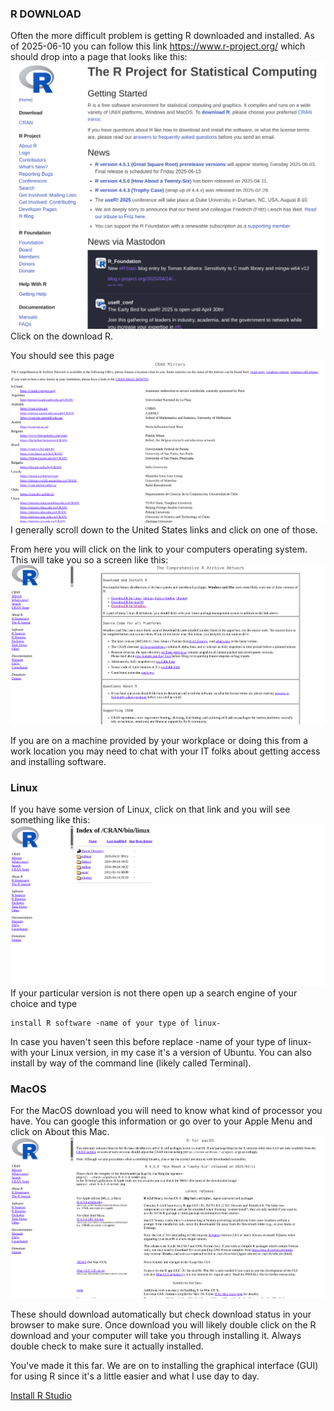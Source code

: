 ### R DOWNLOAD

Often the more difficult problem is getting R downloaded and installed. As of 2025-06-10 you can follow this link 
https://www.r-project.org/ which should drop into a page that looks like this:
![](https://github.com/SEVLTER/data_workshops/blob/main/r_download_install/images/R%20landing%20page.png)
Click on the download R.

You should see this page
![](https://github.com/SEVLTER/data_workshops/blob/main/r_download_install/images/R%20download%20mirror%20page.png)
I generally scroll down to the United States links and click on one of those. 

From here you will click on the link to your computers operating system. This will take you so a screen like this:
![](https://github.com/SEVLTER/data_workshops/blob/main/r_download_install/images/R%20mirror%20home%20page.png)

If you are on a machine provided by your workplace or doing this from a work location you may need to chat with 
your IT folks about getting access and installing software. 

### Linux
If you have some version of Linux, click on that link and you will see something like this:
![](https://github.com/SEVLTER/data_workshops/blob/main/r_download_install/images/R%20for%20Linux.png) 
If your particular version is not there open up a search engine of your choice and type 
```
install R software -name of your type of linux- 
```
In case you haven't seen this before replace -name of your type of linux- with your Linux version, in my case
it's a version of Ubuntu. You can also install by way of the command line (likely called Terminal). 

### MacOS
For the MacOS download you will need to know what kind of processor you have. You can google this information or go
over to your Apple Menu and click on About this Mac. 
![](https://github.com/SEVLTER/data_workshops/blob/main/r_download_install/images/R%20for%20Mac%20OS.png) 

These should download automatically but check download status in your browser to make sure. Once download you will
likely double click on the R download and your computer will take you through installing it. Always double check to make
sure it actually installed. 

You've made it this far. We are on to installing the graphical interface (GUI) for using R since it's a little easier
and what I use day to day. 

[Install R Studio](https://github.com/SEVLTER/data_workshops/tree/main/rstudio)
